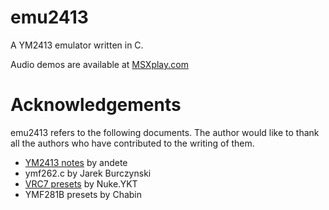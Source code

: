 # emu2413

A YM2413 emulator written in C.

Audio demos are available at [MSXplay.com](https://msxplay.com)

# Acknowledgements
emu2413 refers to the following documents. The author would like to thank all the authors who have contributed to the writing of them.

- [YM2413 notes](http://www.smspower.org/Development/YM2413) by andete
- ymf262.c by Jarek Burczynski
- [VRC7 presets](https://siliconpr0n.org/archive/doku.php?id=vendor:yamaha:opl2#opll_vrc7_patch_format) by Nuke.YKT
- YMF281B presets by Chabin
